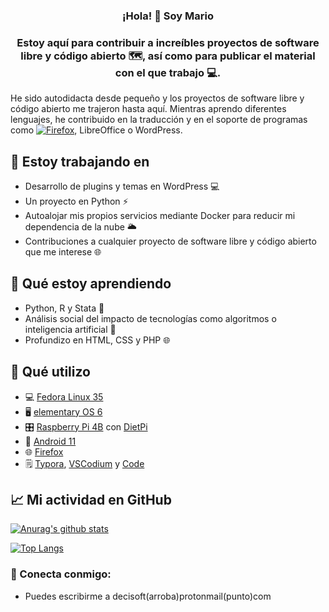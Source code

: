 <h3 align="center">
¡Hola! 👋 Soy Mario
</h3>
<h3 align="center">
Estoy aquí para contribuir a increíbles proyectos de software libre y código abierto 🗺, así como para publicar el material con el que trabajo 💻.
</h2> 

He sido autodidacta desde pequeño y los proyectos de software libre y código abierto me trajeron hasta aquí. Mientras aprendo diferentes lenguajes, he contribuido en la traducción y en el soporte de programas como [![Firefox](https://img.shields.io/badge/-Firefox-f5541f?style=flat&logo=firefox&logoColor=white)](https://support.mozilla.org/es/user/decisoft), LibreOffice o WordPress. 

## 🔭 Estoy trabajando en

- Desarrollo de plugins y temas en WordPress 💻
- Un proyecto en Python ⚡ 
- Autoalojar mis propios servicios mediante Docker para reducir mi dependencia de la nube 🌥️
- Contribuciones a cualquier proyecto de software libre y código abierto que me interese 🌐

## 🌱 Qué estoy aprendiendo

- Python, R y Stata 📔
- Análisis social del impacto de tecnologías como algoritmos o inteligencia artificial 🤖
- Profundizo en HTML, CSS y PHP 🌐

## 🤔 Qué utilizo

- 💻 [Fedora Linux 35](https://getfedora.org/)
- 🖥️ [elementary OS 6](https://elementary.io/)
- 🎛 [Raspberry Pi 4B](https://www.raspberrypi.com/products/raspberry-pi-4-model-b/specifications/) con [DietPi](https://dietpi.com/)
- 📱 [Android 11](https://www.android.com/)
- 🌐 [Firefox](https://www.mozilla.org/es-ES/firefox/new/)
- 🗒️ [Typora](https://typora.io/), [VSCodium](https://vscodium.com/) y [Code](https://github.com/elementary/code#readme)

## 📈 Mi actividad en GitHub

[![Anurag's github stats](https://github-readme-stats.vercel.app/api?username=decisoft)](https://github.com/decisoft)

[![Top Langs](https://github-readme-stats.vercel.app/api/top-langs/?username=decisoft&layout=compact)](https://github.com/decisoft)

### 🤝 Conecta conmigo:

- Puedes escribirme a decisoft(arroba)protonmail(punto)com 

